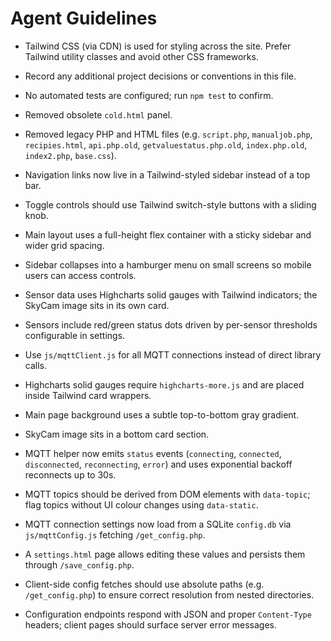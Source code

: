 # Agent Guidelines

- Tailwind CSS (via CDN) is used for styling across the site. Prefer Tailwind utility classes and avoid other CSS frameworks.
- Record any additional project decisions or conventions in this file.
- No automated tests are configured; run `npm test` to confirm.
- Removed obsolete `cold.html` panel.
- Removed legacy PHP and HTML files (e.g. `script.php`, `manualjob.php`, `recipies.html`, `api.php.old`, `getvaluestatus.php.old`, `index.php.old`, `index2.php`, `base.css`).
- Navigation links now live in a Tailwind-styled sidebar instead of a top bar.
- Toggle controls should use Tailwind switch-style buttons with a sliding knob.
- Main layout uses a full-height flex container with a sticky sidebar and wider grid spacing.

- Sidebar collapses into a hamburger menu on small screens so mobile users can access controls.

- Sensor data uses Highcharts solid gauges with Tailwind indicators; the SkyCam image sits in its own card.

- Sensors include red/green status dots driven by per-sensor thresholds configurable in settings.

- Use `js/mqttClient.js` for all MQTT connections instead of direct library calls.
- Highcharts solid gauges require `highcharts-more.js` and are placed inside Tailwind card wrappers.
- Main page background uses a subtle top-to-bottom gray gradient.

- SkyCam image sits in a bottom card section.
- MQTT helper now emits `status` events (`connecting`, `connected`, `disconnected`, `reconnecting`, `error`) and uses exponential backoff reconnects up to 30s.
- MQTT topics should be derived from DOM elements with `data-topic`; flag topics without UI colour changes using `data-static`.
- MQTT connection settings now load from a SQLite `config.db` via `js/mqttConfig.js` fetching `/get_config.php`.
- A `settings.html` page allows editing these values and persists them through `/save_config.php`.
- Client-side config fetches should use absolute paths (e.g. `/get_config.php`) to ensure correct resolution from nested directories.

- Configuration endpoints respond with JSON and proper `Content-Type` headers; client pages should surface server error messages.

